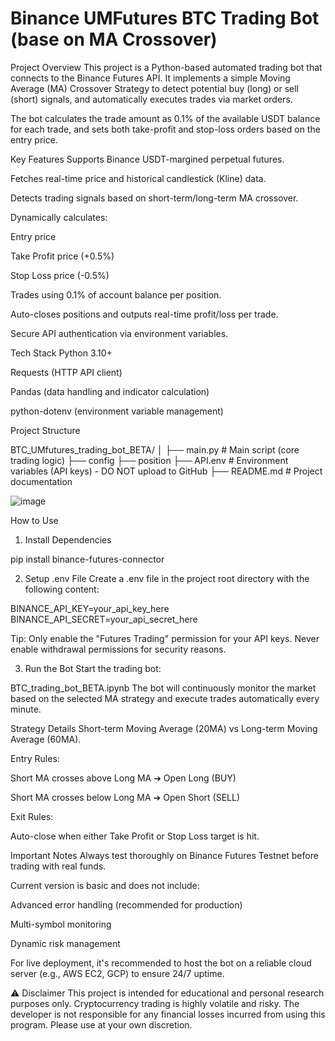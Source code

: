# Binance UMFutures BTC Trading Bot (base on MA Crossover)
Project Overview
This project is a Python-based automated trading bot that connects to the Binance Futures API.
It implements a simple Moving Average (MA) Crossover Strategy to detect potential buy (long) or sell (short) signals, and automatically executes trades via market orders.

The bot calculates the trade amount as 0.1% of the available USDT balance for each trade, and sets both take-profit and stop-loss orders based on the entry price.

Key Features
Supports Binance USDT-margined perpetual futures.

Fetches real-time price and historical candlestick (Kline) data.

Detects trading signals based on short-term/long-term MA crossover.

Dynamically calculates:

Entry price

Take Profit price (+0.5%)

Stop Loss price (-0.5%)

Trades using 0.1% of account balance per position.

Auto-closes positions and outputs real-time profit/loss per trade.

Secure API authentication via environment variables.

Tech Stack
Python 3.10+

Requests (HTTP API client)

Pandas (data handling and indicator calculation)

python-dotenv (environment variable management)

Project Structure

BTC_UMfutures_trading_bot_BETA/
│
├── main.py           # Main script (core trading logic)
├── config
├── position
├── API.env              # Environment variables (API keys) - DO NOT upload to GitHub
├── README.md         # Project documentation

![image](https://github.com/JOJOISPIG/basic_function_for_binance_testnet/blob/main/trading%20bot%20flow.drawio.png)

How to Use
1. Install Dependencies

pip install binance-futures-connector

2. Setup .env File
Create a .env file in the project root directory with the following content:


BINANCE_API_KEY=your_api_key_here
BINANCE_API_SECRET=your_api_secret_here

Tip: Only enable the "Futures Trading" permission for your API keys. Never enable withdrawal permissions for security reasons.

3. Run the Bot
Start the trading bot:


BTC_trading_bot_BETA.ipynb
The bot will continuously monitor the market based on the selected MA strategy and execute trades automatically every minute.

Strategy Details
Short-term Moving Average (20MA) vs Long-term Moving Average (60MA).

Entry Rules:

Short MA crosses above Long MA ➔ Open Long (BUY)

Short MA crosses below Long MA ➔ Open Short (SELL)

Exit Rules:

Auto-close when either Take Profit or Stop Loss target is hit.

Important Notes
Always test thoroughly on Binance Futures Testnet before trading with real funds.

Current version is basic and does not include:

Advanced error handling (recommended for production)

Multi-symbol monitoring

Dynamic risk management

For live deployment, it's recommended to host the bot on a reliable cloud server (e.g., AWS EC2, GCP) to ensure 24/7 uptime.

⚠️  Disclaimer
This project is intended for educational and personal research purposes only.
Cryptocurrency trading is highly volatile and risky. The developer is not responsible for any financial losses incurred from using this program. Please use at your own discretion.


